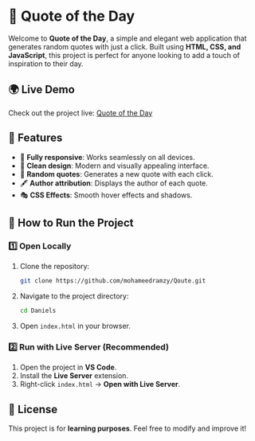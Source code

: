 # 🎨 Quote of the Day  

Welcome to **Quote of the Day**, a simple and elegant web application that generates random quotes with just a click. Built using **HTML, CSS, and JavaScript**, this project is perfect for anyone looking to add a touch of inspiration to their day.  

## 🌍 Live Demo  
Check out the project live: [Quote of the Day](https://daniels-jzbh.vercel.app/)  

## 📌 Features  

- 📱 **Fully responsive**: Works seamlessly on all devices.  
- 🎨 **Clean design**: Modern and visually appealing interface.  
- 💬 **Random quotes**: Generates a new quote with each click.  
- 🖋️ **Author attribution**: Displays the author of each quote.  
- 🎭 **CSS Effects**: Smooth hover effects and shadows.  

## 🚀 How to Run the Project  

### 1️⃣ Open Locally  

1. Clone the repository:  
   ```sh  
   git clone https://github.com/mohameedramzy/Qoute.git  
   ```
2. Navigate to the project directory:  
   ```sh  
   cd Daniels  
   ```
3. Open `index.html` in your browser.  

### 2️⃣ Run with Live Server (Recommended)  

1. Open the project in **VS Code**.  
2. Install the **Live Server** extension.  
3. Right-click `index.html` → **Open with Live Server**.  


## 📄 License  
This project is for **learning purposes**. Feel free to modify and improve it! 


